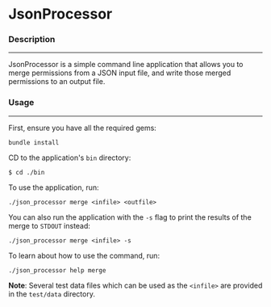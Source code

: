 # JsonProcessor

### Description
***
JsonProcessor is a simple command line application that allows you to merge permissions from a JSON input file, and write those merged permissions to an output file.

### Usage
***
First, ensure you have all the required gems:
```
bundle install
```
CD to the application's ```bin``` directory:
```
$ cd ./bin
```
To use the application, run:
```
./json_processor merge <infile> <outfile>
```
You can also run the application with the ```-s``` flag to print the results of the merge to ```STDOUT``` instead:
```
./json_processor merge <infile> -s
```
To learn about how to use the command, run:
```
./json_processor help merge
```
**Note**: Several test data files which can be used as the ```<infile>``` are provided in the ```test/data``` directory.